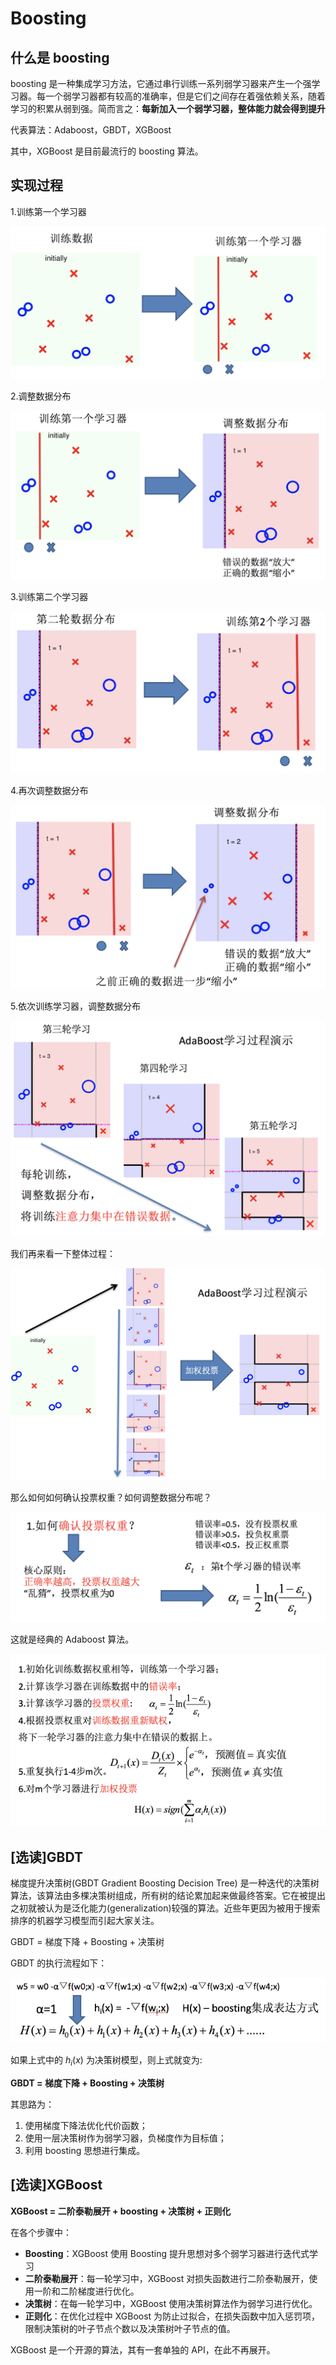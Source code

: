 # Boosting

## 什么是 boosting

boosting 是一种集成学习方法，它通过串行训练一系列弱学习器来产生一个强学习器。每一个弱学习器都有较高的准确率，但是它们之间存在着强依赖关系，随着学习的积累从弱到强。简而言之：**每新加入一个弱学习器，整体能力就会得到提升**

代表算法：Adaboost，GBDT，XGBoost

其中，XGBoost 是目前最流行的 boosting 算法。

## 实现过程

1.训练第一个学习器

![image](../images/ensemble/boosting2.png)

2.调整数据分布

![image](../images/ensemble/boosting3.png)

3.训练第二个学习器

![image](../images/ensemble/boostin4.png)

4.再次调整数据分布

![image](../images/ensemble/boosting5.png)

5.依次训练学习器，调整数据分布

![image](../images/ensemble/boosting6.png)

我们再来看一下整体过程：

![image](../images/ensemble/boosting7.png)

那么如何如何确认投票权重？如何调整数据分布呢？

![image](../images/ensemble/boosting8.png)

这就是经典的 Adaboost 算法。

![image](../images/ensemble/boosting10.png)

## \[选读\]GBDT

梯度提升决策树(GBDT Gradient Boosting Decision Tree) 是一种迭代的决策树算法，该算法由多棵决策树组成，所有树的结论累加起来做最终答案。它在被提出之初就被认为是泛化能力(generalization)较强的算法。近些年更因为被用于搜索排序的机器学习模型而引起大家关注。

GBDT = 梯度下降 + Boosting + 决策树

GBDT 的执行流程如下：

![image](../images/ensemble/gbdt4.png)

如果上式中的 $h_i(x)$ 为决策树模型，则上式就变为:

**GBDT = 梯度下降 + Boosting + 决策树**

其思路为：

1. 使用梯度下降法优化代价函数；
2. 使用一层决策树作为弱学习器，负梯度作为目标值；
3. 利用 boosting 思想进行集成。

## \[选读\]XGBoost

**XGBoost = 二阶泰勒展开 + boosting + 决策树 + 正则化**

在各个步骤中：

- **Boosting**：XGBoost 使用 Boosting 提升思想对多个弱学习器进行迭代式学习
- **二阶泰勒展开**：每一轮学习中，XGBoost 对损失函数进行二阶泰勒展开，使用一阶和二阶梯度进行优化。
- **决策树**：在每一轮学习中，XGBoost 使用决策树算法作为弱学习进行优化。
- **正则化**：在优化过程中 XGBoost 为防止过拟合，在损失函数中加入惩罚项，限制决策树的叶子节点个数以及决策树叶子节点的值。

XGBoost 是一个开源的算法，其有一套单独的 API，在此不再展开。
